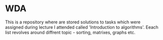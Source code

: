 # WDA
This is a repository where are stored solutions to tasks which were assigned during lecture I attended called 'Introduction to algorithms'. Eeach list revolves around diffrent topic - sorting, matrixes, graphs etc.
